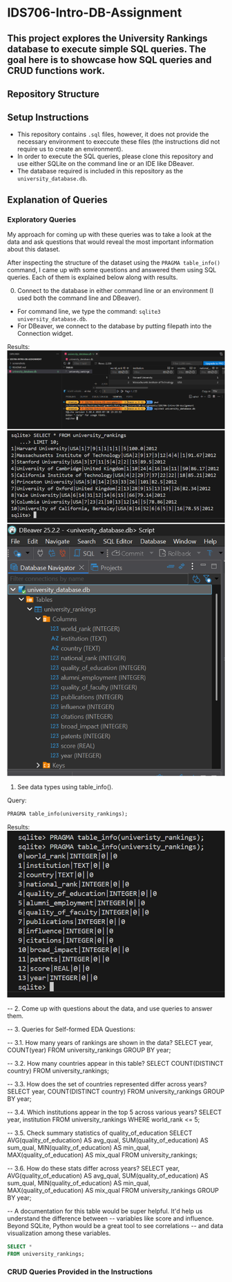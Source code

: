# IDS706-Intro-DB-Assignment

## This project explores the University Rankings database to execute simple SQL queries. The goal here is to showcase how SQL queries and CRUD functions work.

## Repository Structure

## Setup Instructions
- This repository contains `.sql` files, however, it does not provide the necessary environment to execcute these files (the instructions did not require us to create an environment).
- In order to execute the SQL queries, please clone this repository and use either SQLite on the command line or an IDE like DBeaver.
- The database required is included in this repository as the `university_database.db`.

## Explanation of Queries

### Exploratory Queries

My approach for coming up with these queries was to take a look at the data and ask questions that would reveal the most important information about this dataset.

After inspecting the structure of the dataset using the `PRAGMA table_info()` command, I came up with some questions and answered them using SQL queries. Each of them is explained below along with results.

0. Connect to the database in either command line or an environment (I used both the command line and DBeaver).
- For command line, we type the command: `sqlite3 university_database.db`.
- For DBeaver, we connect to the database by putting filepath into the Connection widget.

Results:
![connect_db](screenshots/command_line/connect_db_1.png)
![connect_db](screenshots\command_line\connect_db_2.png)
![connect_db](screenshots\DBeaver\connect_db_1.png)


1. See data types using table_info().

Query:
```sql
PRAGMA table_info(university_rankings);
```
Results:
![table_info](screenshots\command_line\analyze_table_info.png)

-- 2. Come up with questions about the data, and use queries to answer them.

-- 3. Queries for Self-formed EDA Questions:

-- 3.1. How many years of rankings are shown in the data?
SELECT year, COUNT(year)
FROM university_rankings
GROUP BY year;

-- 3.2. How many countries appear in this table? 
SELECT COUNT(DISTINCT country) FROM university_rankings;

-- 3.3. How does the set of countries represented differ across years?
SELECT year, COUNT(DISTINCT country) FROM university_rankings
GROUP BY year;

-- 3.4. Which institutions appear in the top 5 across various years?
SELECT year, institution FROM university_rankings
WHERE world_rank <= 5;

-- 3.5. Check summary statistics of quality_of_education
SELECT AVG(quality_of_education) AS avg_qual,
SUM(quality_of_education) AS sum_qual,
MIN(quality_of_education) AS min_qual,
MAX(quality_of_education) AS mix_qual
FROM university_rankings;

-- 3.6. How do these stats differ across years?
SELECT year, AVG(quality_of_education) AS avg_qual, 
SUM(quality_of_education) AS sum_qual,
MIN(quality_of_education) AS min_qual,
MAX(quality_of_education) AS mix_qual
FROM university_rankings 
GROUP BY year;

-- A documentation for this table would be super helpful. It'd help us understand the difference between
-- variables like score and influence. Beyond SQLite, Python would be a great tool to see correlations
-- and data visualization among these variables.

```sql
SELECT *
FROM university_rankings;
```


### CRUD Queries Provided in the Instructions